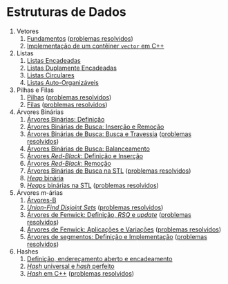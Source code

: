 Estruturas de Dados
===================

1. Vetores
    1. [Fundamentos](slides/vetores_fundamentos/vetores_fundamentos.pdf) ([problemas resolvidos](problems/vetores_fundamentos/vetores_fundamentos.pdf))
    1. [Implementação de um contêiner `vector` em C++](slides/VT-2/VT-2.pdf) 
1. Listas
    1. [Listas Encadeadas](slides/LE-1/LE-1.pdf)
    1. [Listas Duplamente Encadeadas](slides/LE-2/LE-2.pdf)
    1. [Listas Circulares](slides/LE-3/LE-3.pdf)
    1. [Listas Auto-Organizáveis](slides/LE-4/LE-4.pdf)
1. Pilhas e Filas
    1. [Pilhas](slides/PF-1/PF-1.pdf) ([problemas resolvidos](problems/PF-1/PF-2.pdf))
    1. [Filas](slides/PF-2/PF-2.pdf) ([problemas resolvidos](problems/PF-2/PF-2.pdf))
1. Árvores Binárias
    1. [Árvores Binárias: Definição](slides/TR-1/TR-1.pdf)
    1. [Árvores Binárias de Busca: Inserção e Remoção](slides/TR-2/TR-2.pdf)
    1. [Árvores Binárias de Busca: Busca e Travessia](slides/TR-3/TR-3.pdf) ([problemas resolvidos](problems/TR-3/TR-3.pdf))
    1. [Árvores Binárias de Busca: Balanceamento](slides/TR-4/TR-4.pdf)
    1. [Árvores _Red-Black_: Definição e Inserção](slides/TR-5/TR-5.pdf)
    1. [Árvores _Red-Black_: Remoção](slides/TR-6/TR-6.pdf)
    1. [Árvores Binárias de Busca na STL](slides/TR-7/TR-7.pdf) ([problemas resolvidos](problems/TR-7/TR-7.pdf))
    1. [_Heap_ binária](slides/BH-1/BH-1.pdf) 
    1. [_Heaps_ binárias na STL](slides/BH-2/BH-2.pdf) ([problemas resolvidos](problems/BH-2/BH-2.pdf))
1. Árvores _m_-árias
    1. [Árvores-B](slides/BT-1/BT-1.pdf)
    1. [_Union-Find Disjoint Sets_](slides/ufds/ufds.pdf) ([problemas resolvidos](problems/ufds/ufds.pdf))
    1. [Árvores de Fenwick: Definição, _RSQ_ e _update_](slides/FT-1/FT-1.pdf) ([problemas resolvidos](problems/FT-1/FT-1.pdf))
    1. [Árvores de Fenwick: Aplicações e Variações](slides/FT-2/FT-2.pdf) ([problemas resolvidos](problems/FT-2/FT-2.pdf))
    1. [Árvores de segmentos: Definição e Implementação](slides/segtree/segtree.pdf) ([problemas resolvidos](problems/segtree/segtree.pdf))
1. Hashes
    1. [Definição, endereçamento aberto e encadeamento](slides/HS-1/HS-1.pdf)
    1. [_Hash_ universal e _hash_ perfeito](slides/HS-2/HS-2.pdf)
    1. [_Hash_ em C++](slides/HS-3/HS-3.pdf) ([problemas resolvidos](problems/HS-3/HS-3.pdf))

<!-- Assuntos pendentes:
2. Árvores AVL
3. BITree: range query com range update
-->
